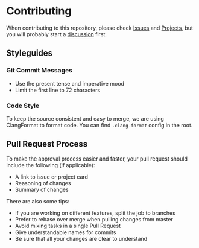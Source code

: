 # Contributing

When contributing to this repository, please check [Issues](https://github.com/storm-devs/storm-engine/issues) and
[Projects](https://github.com/storm-devs/storm-engine/projects),
but you will probably start a [discussion](https://github.com/storm-devs/storm-engine/discussions) first.

## Styleguides

### Git Commit Messages

* Use the present tense and imperative mood
* Limit the first line to 72 characters

### Code Style

To keep the source consistent and easy to merge, we are using ClangFormat to format code.
You can find ``.clang-format`` config in the root.

## Pull Request Process

To make the approval process easier and faster, your pull request should include the following (if applicable):

* A link to issue or project card
* Reasoning of changes
* Summary of changes

There are also some tips:

* If you are working on different features, split the job to branches
* Prefer to rebase over merge when pulling changes from master
* Avoid mixing tasks in a single Pull Request
* Give understandable names for commits
* Be sure that all your changes are clear to understand